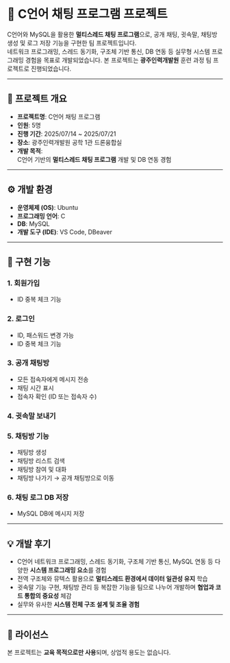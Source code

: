 # 💬 C언어 채팅 프로그램 프로젝트

C언어와 MySQL을 활용한 **멀티스레드 채팅 프로그램**으로, 공개 채팅, 귓속말, 채팅방 생성 및 로그 저장 기능을 구현한 팀 프로젝트입니다.  
네트워크 프로그래밍, 스레드 동기화, 구조체 기반 통신, DB 연동 등 실무형 시스템 프로그래밍 경험을 목표로 개발되었습니다.
본 프로젝트는 **광주인력개발원** 훈련 과정 팀 프로젝트로 진행되었습니다.

---

## 📌 프로젝트 개요
- **프로젝트명**: C언어 채팅 프로그램  
- **인원**: 5명  
- **진행 기간**: 2025/07/14 ~ 2025/07/21  
- **장소**: 광주인력개발원 공학 1관 드론융합실  
- **개발 목적**:  
  C언어 기반의 **멀티스레드 채팅 프로그램** 개발 및 DB 연동 경험  

---

## ⚙️ 개발 환경
- **운영체제 (OS)**: Ubuntu  
- **프로그래밍 언어**: C  
- **DB**: MySQL  
- **개발 도구 (IDE)**: VS Code, DBeaver  

---

## 🚀 구현 기능

### 1. 회원가입
- ID 중복 체크 기능  

### 2. 로그인
- ID, 패스워드 변경 가능  
- ID 중복 체크 기능  

### 3. 공개 채팅방
- 모든 접속자에게 메시지 전송  
- 채팅 시간 표시  
- 접속자 확인 (ID 또는 접속자 수)  

### 4. 귓속말 보내기

### 5. 채팅방 기능
- 채팅방 생성  
- 채팅방 리스트 검색  
- 채팅방 참여 및 대화  
- 채팅방 나가기 → 공개 채팅방으로 이동  

### 6. 채팅 로그 DB 저장
- MySQL DB에 메시지 저장  

---

## 💡 개발 후기
- C언어 네트워크 프로그래밍, 스레드 동기화, 구조체 기반 통신, MySQL 연동 등 다양한 **시스템 프로그래밍 요소**를 경험  
- 전역 구조체와 뮤텍스 활용으로 **멀티스레드 환경에서 데이터 일관성 유지** 학습  
- 귓속말 기능 구현, 채팅방 관리 등 복잡한 기능을 팀으로 나누어 개발하며 **협업과 코드 통합의 중요성** 체감  
- 실무와 유사한 **시스템 전체 구조 설계 및 조율 경험**  

---

## 📜 라이선스
본 프로젝트는 **교육 목적으로만 사용**되며, 상업적 용도는 없습니다.

